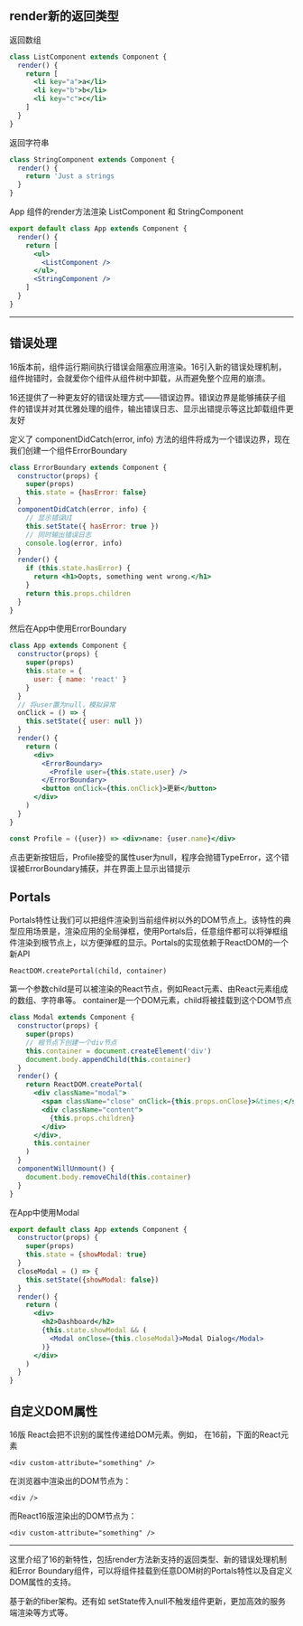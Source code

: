 ## render新的返回类型

返回数组

```jsx
class ListComponent extends Component {
  render() {
    return [
      <li key="a">a</li>
      <li key="b">b</li>
      <li key="c">c</li>
    ]
  }
}
```

返回字符串

```jsx
class StringComponent extends Component {
  render() {
    return 'Just a strings
  }
}
```

App 组件的render方法渲染 ListComponent 和 StringComponent

```jsx
export default class App extends Component {
  render() {
    return [
      <ul>
        <ListComponent />
      </ul>,
      <StringComponent />
    ]
  }
}
```

---

## 错误处理

16版本前，组件运行期间执行错误会阻塞应用渲染。16引入新的错误处理机制，组件抛错时，会就爱你个组件从组件树中卸载，从而避免整个应用的崩溃。

16还提供了一种更友好的错误处理方式——错误边界。错误边界是能够捕获子组件的错误并对其优雅处理的组件，输出错误日志、显示出错提示等这比卸载组件更友好

定义了 componentDidCatch(error, info) 方法的组件将成为一个错误边界，现在我们创建一个组件ErrorBoundary

```jsx
class ErrorBoundary extends Component {
  constructor(props) {
    super(props)
    this.state = {hasError: false}
  }
  componentDidCatch(error, info) {
    // 显示错误UI
    this.setState({ hasError: true })
    // 同时输出错误日志
    console.log(error, info)
  }
  render() {
    if (this.state.hasError) {
      return <h1>Oopts, something went wrong.</h1>
    }
    return this.props.children
  }
}
```

然后在App中使用ErrorBoundary

```jsx
class App extends Component {
  constructor(props) {
    super(props)
    this.state = {
      user: { name: 'react' }
    }
  }
  // 将user置为null，模拟异常
  onClick = () => {
    this.setState({ user: null })
  }
  render() {
    return (
      <div>
        <ErrorBoundary>
          <Profile user={this.state.user} />
        </ErrorBoundary>
        <button onClick={this.onClick}>更新</button>
      </div>
    )
  }
}

const Profile = ({user}) => <div>name: {user.name}</div>
```

点击更新按钮后，Profile接受的属性user为null，程序会抛错TypeError，这个错误被ErrorBoundary捕获，并在界面上显示出错提示

## Portals

Portals特性让我们可以把组件渲染到当前组件树以外的DOM节点上。该特性的典型应用场景是，渲染应用的全局弹框，使用Portals后，任意组件都可以将弹框组件渲染到根节点上，以方便弹框的显示。Portals的实现依赖于ReactDOM的一个新API

    ReactDOM.createPortal(child, container)

第一个参数child是可以被渲染的React节点，例如React元素、由React元素组成的数组、字符串等。
container是一个DOM元素，child将被挂载到这个DOM节点

```jsx
class Modal extends Component {
  constructor(props) {
    super(props)
    // 根节点下创建一个div节点
    this.container = document.createElement('div')
    document.body.appendChild(this.container)
  }
  render() {
    return ReactDOM.createPortal(
      <div className="modal">
        <span className="close" onClick={this.props.onClose}>&times;</span>
        <div className="content">
          {this.props.children}
        </div>
      </div>,
      this.container
    )
  }
  componentWillUnmount() {
    document.body.removeChild(this.container)
  }
}
```

在App中使用Modal

```jsx
export default class App extends Component {
  constructor(props) {
    super(props)
    this.state = {showModal: true}
  }
  closeModal = () => {
    this.setState({showModal: false})
  }
  render() {
    return (
      <div>
        <h2>Dashboard</h2>
        {this.state.showModal && (
          <Modal onClose={this.closeModal}>Modal Dialog</Modal>
        )}
      </div>
    )
  }
}
```

## 自定义DOM属性

16版 React会把不识别的属性传递给DOM元素。例如， 在16前，下面的React元素

    <div custom-attribute="something" />

在浏览器中渲染出的DOM节点为：

    <div />

而React16版渲染出的DOM节点为：

    <div custom-attribute="something" />

---

这里介绍了16的新特性，包括render方法新支持的返回类型、新的错误处理机制和Error Boundary组件，可以将组件挂载到任意DOM树的Portals特性以及自定义DOM属性的支持。

基于新的fiber架构。还有如 setState传入null不触发组件更新，更加高效的服务端渲染等方式等。

